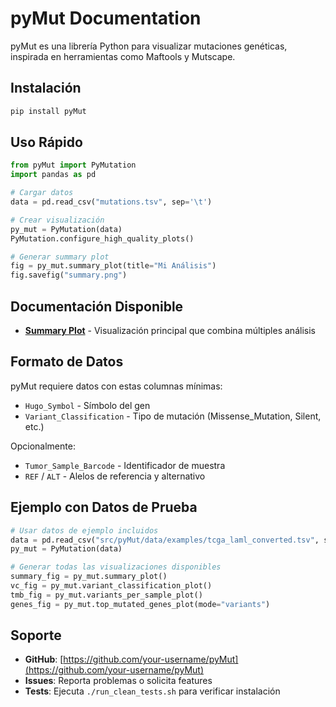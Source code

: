 # pyMut Documentation

pyMut es una librería Python para visualizar mutaciones genéticas, inspirada en herramientas como Maftools y Mutscape.

## Instalación

```bash
pip install pyMut
```

## Uso Rápido

```python
from pyMut import PyMutation
import pandas as pd

# Cargar datos
data = pd.read_csv("mutations.tsv", sep='\t')

# Crear visualización
py_mut = PyMutation(data)
PyMutation.configure_high_quality_plots()

# Generar summary plot
fig = py_mut.summary_plot(title="Mi Análisis")
fig.savefig("summary.png")
```

## Documentación Disponible

- **[Summary Plot](api/summary_plot.md)** - Visualización principal que combina múltiples análisis

## Formato de Datos

pyMut requiere datos con estas columnas mínimas:

- `Hugo_Symbol` - Símbolo del gen
- `Variant_Classification` - Tipo de mutación (Missense_Mutation, Silent, etc.)

Opcionalmente:
- `Tumor_Sample_Barcode` - Identificador de muestra
- `REF` / `ALT` - Alelos de referencia y alternativo

## Ejemplo con Datos de Prueba

```python
# Usar datos de ejemplo incluidos
data = pd.read_csv("src/pyMut/data/examples/tcga_laml_converted.tsv", sep='\t')
py_mut = PyMutation(data)

# Generar todas las visualizaciones disponibles
summary_fig = py_mut.summary_plot()
vc_fig = py_mut.variant_classification_plot()
tmb_fig = py_mut.variants_per_sample_plot()
genes_fig = py_mut.top_mutated_genes_plot(mode="variants")
```

## Soporte

- **GitHub**: [https://github.com/your-username/pyMut](https://github.com/your-username/pyMut)
- **Issues**: Reporta problemas o solicita features
- **Tests**: Ejecuta `./run_clean_tests.sh` para verificar instalación
